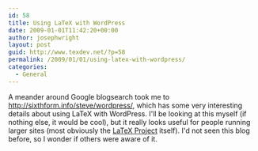 ```yaml
---
id: 58
title: Using LaTeX with WordPress
date: 2009-01-01T11:42:20+00:00
author: josephwright
layout: post
guid: http://www.texdev.net/?p=58
permalink: /2009/01/01/using-latex-with-wordpress/
categories:
  - General
---
```

A meander around Google blogsearch took me to <a title="LaTeX on WordPress" href="http://sixthform.info/steve/wordpress/">http://sixthform.info/steve/wordpress/</a>, which has some very interesting details about using LaTeX with WordPress.  I'll be looking at this myself (if nothing else, it would be cool), but it really looks useful for people running larger sites (most obviously the <a title="The LaTeX Project" href="http://www.latex-project.org/">LaTeX Project</a> itself).  I'd not seen this blog before, so I wonder if others were aware of it.
